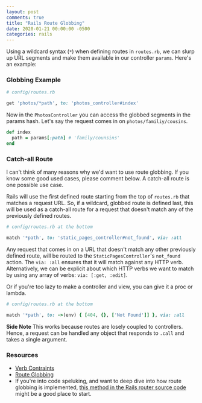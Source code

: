 ```yaml
---
layout: post
comments: true
title: "Rails Route Globbing"
date: 2020-01-21 00:00:00 -0500
categories: rails
---
```


Using a wildcard syntax (`*`) when defining routes in `routes.rb`, we can slurp 
up URL segments and make them available in our controller `params`. Here's an 
example: 

### Globbing Example

```ruby
# config/routes.rb

get 'photos/*path', to: 'photos_controller#index'
```

Now in the `PhotosController` you can access the globbed segments in the params 
hash. Let's say the request comes in on `photos/familiy/cousins`.

```ruby
def index
  path = params[:path] # 'family/counsins'
end
```

### Catch-all Route
I can't think of many reasons why we'd want to use route globbing. 
If you know some good used cases, please comment below. A catch-all route is one
possible use case.

Rails will use the first defined route starting from the top of `routes.rb` that 
matches a request URL. So, if a wildcard, globbed route is defined last, this will 
be used as a catch-all route for a request that doesn't match any of the 
previously defined routes.


```ruby
# config/routes.rb at the bottom

match '*path', to: 'static_pages_controller#not_found', via: :all
```

Any request that comes in on a URL that doesn't match any other previously 
defined route, will be routed to the `StaticPagesController`'s `not_found` 
action. The `via: :all` ensures that it will match against any HTTP verb.
Alternatively, we can be explicit about which HTTP verbs we want to match by
using any array of verbs: `via: [:get, :edit]`.

Or if you're too lazy to make a controller and view, you can give it a proc or 
lambda.

```ruby
# config/routes.rb at the bottom

match '*path', to: ->(env) { [404, {}, ['Not Found']] }, via: :all
```

**Side Note**
This works because routes are losely coupled to controllers. Hence, a request
can be handled any object that responds to `.call` and takes a single argument.

### Resources
- [Verb Contraints](https://guides.rubyonrails.org/routing.html#http-verb-constraints)
- [Route Globbing](https://guides.rubyonrails.org/routing.html#route-globbing-and-wildcard-segments)
- If you're into code speluking, and want to deep dive into how route globbing is
implemented, [this method in the Rails router source code](https://github.com/rails/rails/blob/6-0-stable/actionpack/lib/action_dispatch/routing/mapper.rb#L230-L240) 
might be a good place to start.
